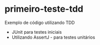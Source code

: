 # primeiro-teste-tdd
Exemplo de código utilizando TDD

- JUnit para testes iniciais
- Utilizando AssertJ - para testes unitários
